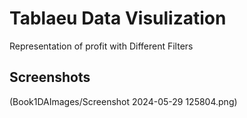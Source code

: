 # Tablaeu Data Visulization

 Representation of profit with Different Filters
 
## Screenshots

(Book1DAImages/Screenshot 2024-05-29 125804.png)
